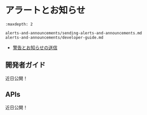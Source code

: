 # アラートとお知らせ

```{toctree}
:maxdepth: 2

alerts-and-announcements/sending-alerts-and-announcements.md
alerts-and-announcements/developer-guide.md
```

* [警告とお知らせの送信](./alerts-and-announcements/sending-alerts-and-announcements.md)

## 開発者ガイド

近日公開！

## APIs

近日公開！
